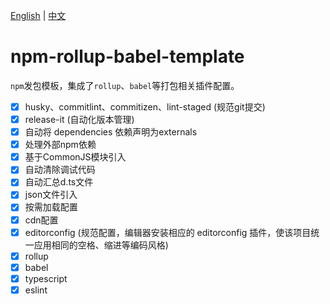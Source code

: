 [English](README.md) |  [中文](README-CN.md)

# npm-rollup-babel-template

`npm`发包模板，集成了`rollup`、`babel`等打包相关插件配置。

- [x] husky、commitlint、commitizen、lint-staged  (规范git提交)
- [x] release-it  (自动化版本管理)
- [x] 自动将 dependencies 依赖声明为externals
- [x] 处理外部npm依赖
- [x] 基于CommonJS模块引入
- [x] 自动清除调试代码
- [x] 自动汇总d.ts文件
- [x] json文件引入
- [x] 按需加载配置
- [x] cdn配置
- [x] editorconfig (规范配置，编辑器安装相应的 editorconfig 插件，使该项目统一应用相同的空格、缩进等编码风格)
- [x] rollup
- [x] babel
- [x] typescript
- [x] eslint
